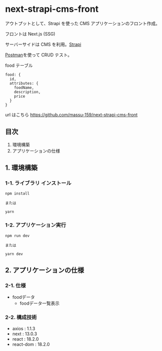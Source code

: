 # next-strapi-cms-front

アウトプットとして、Strapi を使った CMS アプリケーションのフロント作成。

フロントは Next.js (SSG)

サーバーサイドは CMS を利用。[Strapi](https://strapi.io/)

[Postman](https://www.postman.com/)を使って CRUD テスト。

food テーブル

```
food: {
  id,
  attributes: {
    foodName,
    description,
    price
  }
}
```

url はこちら
https://github.com/massu-159/next-strapi-cms-front

## 目次

1. 環境構築
2. アプリケーションの仕様

## 1. 環境構築

### 1-1. ライブラリ インストール

```
npm install

または

yarn
```

### 1-2. アプリケーション実行

```
npm run dev

または

yarn dev
```

## 2. アプリケーションの仕様

### 2-1. 仕様

- foodデータ
  - foodデータ一覧表示

### 2-2. 構成技術

- axios : 1.1.3
- next : 13.0.3
- react : 18.2.0
- react-dom : 18.2.0
